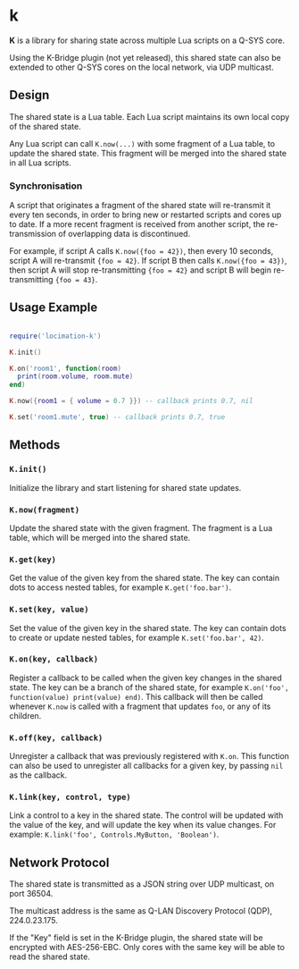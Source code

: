 # k

**K** is a library for sharing state across multiple Lua scripts on a Q-SYS core.

Using the K-Bridge plugin (not yet released), this shared state can also be extended to other Q-SYS cores on the local network, via UDP multicast.

## Design
The shared state is a Lua table. Each Lua script maintains its own local copy of the shared state.

Any Lua script can call `K.now(...)` with some fragment of a Lua table, to update the shared state.
This fragment will be merged into the shared state in all Lua scripts.

### Synchronisation
A script that originates a fragment of the shared state will re-transmit it every ten seconds, in order to bring new or restarted scripts and cores up to date. If a more recent fragment is received from another script, the re-transmission of overlapping data is discontinued.

For example, if script A calls `K.now({foo = 42})`, then every 10 seconds, script A will re-transmit `{foo = 42}`.
If script B then calls `K.now({foo = 43})`, then script A will stop re-transmitting `{foo = 42}` and script B will begin re-transmitting `{foo = 43}`.

## Usage Example

```lua

require('locimation-k')

K.init()

K.on('room1', function(room)
  print(room.volume, room.mute)
end)

K.now({room1 = { volume = 0.7 }}) -- callback prints 0.7, nil

K.set('room1.mute', true) -- callback prints 0.7, true

```

## Methods

### `K.init()`
Initialize the library and start listening for shared state updates.

### `K.now(fragment)`
Update the shared state with the given fragment.
The fragment is a Lua table, which will be merged into the shared state.

### `K.get(key)`
Get the value of the given key from the shared state.
The key can contain dots to access nested tables, for example `K.get('foo.bar')`.

### `K.set(key, value)`
Set the value of the given key in the shared state.
The key can contain dots to create or update nested tables, for example `K.set('foo.bar', 42)`.

### `K.on(key, callback)`
Register a callback to be called when the given key changes in the shared state.
The key can be a branch of the shared state, for example `K.on('foo', function(value) print(value) end)`.
This callback will then be called whenever `K.now` is called with a fragment that updates `foo`, or any of its children.

### `K.off(key, callback)`
Unregister a callback that was previously registered with `K.on`.
This function can also be used to unregister all callbacks for a given key, by passing `nil` as the callback.

### `K.link(key, control, type)`
Link a control to a key in the shared state.
The control will be updated with the value of the key, and will update the key when its value changes.
For example: `K.link('foo', Controls.MyButton, 'Boolean')`.

## Network Protocol

The shared state is transmitted as a JSON string over UDP multicast, on port 36504.

The multicast address is the same as Q-LAN Discovery Protocol (QDP), 224.0.23.175.

If the "Key" field is set in the K-Bridge plugin, the shared state will be encrypted with AES-256-EBC.
Only cores with the same key will be able to read the shared state.